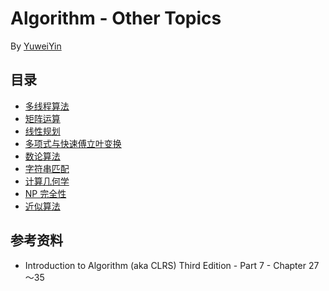 # Algorithm - Other Topics

By [YuweiYin](https://yuweiyin.github.io/)

## 目录

- [多线程算法](./multi-threading/)
- [矩阵运算](./matrix-operation/)
- [线性规划](./linear-programming/)
- [多项式与快速傅立叶变换](./polynomial-fft/)
- [数论算法](./number-theoretic-algorithm/)
- [字符串匹配](./string-matching/)
- [计算几何学](./computational-geometry/)
- [NP 完全性](./np-completeness/)
- [近似算法](./approximation-algorithm/)

## 参考资料

- Introduction to Algorithm (aka CLRS) Third Edition - Part 7 - Chapter 27～35
